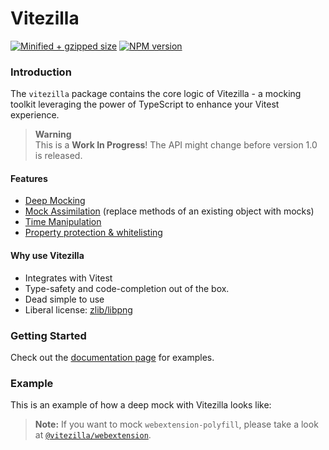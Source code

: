 # Vitezilla

[![Minified + gzipped size](https://badgen.net/bundlephobia/minzip/vitezilla)](https://www.npmjs.com/package/vitezilla)
[![NPM version](https://badgen.net/npm/v/vitezilla)](https://www.npmjs.com/package/vitezilla)

### Introduction

The `vitezilla` package contains the core logic of Vitezilla - a mocking toolkit leveraging the power of TypeScript to enhance your Vitest experience.

> **Warning**  
> This is a **Work In Progress**! The API might change before version 1.0 is released.

#### Features

- [Deep Mocking](https://ohmree.github.io/vitezilla/core/deep-mock.html)
- [Mock Assimilation](https://ohmree.github.io/vitezilla/core/mock-assimilate.html) (replace methods of an existing object with mocks)
- [Time Manipulation](https://ohmree.github.io/vitezilla/core/mock-time.html)
- [Property protection & whitelisting](https://ohmree.github.io/vitezilla/core/utils.html)

#### Why use Vitezilla

- Integrates with Vitest
- Type-safety and code-completion out of the box.
- Dead simple to use
- Liberal license: [zlib/libpng](/LICENSE.md)

### Getting Started

Check out the [documentation page](https://ohmree.github.io/vitezilla/core) for examples.

### Example

<!-- #region example-text -->

This is an example of how a deep mock with Vitezilla looks like:

<!-- #endregion example-text -->

> **Note:**
> If you want to mock `webextension-polyfill`, please take a look at [`@vitezilla/webextension`](https://ohmree.github.io/vitezilla/webextension/).

<!-- embed-examples: example/browser.ts -->
